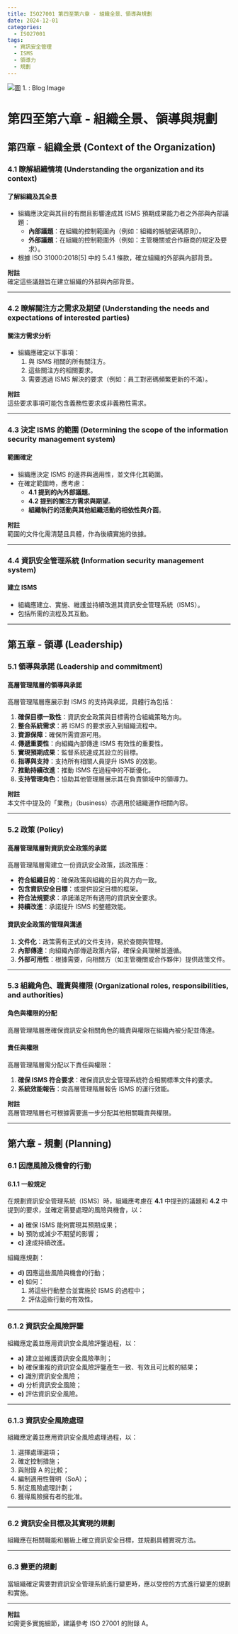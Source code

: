 ```yaml
---
title: ISO27001 第四至第六章 - 組織全景、領導與規劃
date: 2024-12-01
categories:
  - ISO27001
tags:
  - 資訊安全管理
  - ISMS
  - 領導力
  - 規劃
---
```


![圖 1. : Blog Image](https://imgur.com/EUKBYfy.png)

<!--more-->

# 第四至第六章 - 組織全景、領導與規劃

## 第四章 - 組織全景 (Context of the Organization)

### 4.1 瞭解組織情境 (Understanding the organization and its context)

#### **了解組織及其全景**

- 組織應決定與其目的有關且影響達成其 ISMS 預期成果能力者之外部與內部議題：
  - **內部議題**：在組織的控制範圍內（例如：組織的帳號密碼原則）。
  - **外部議題**：在組織的控制範圍外（例如：主管機關或合作廠商的規定及要求）。
- 根據 ISO 31000:2018[5] 中的 5.4.1 條款，確立組織的外部與內部背景。

**附註**  
確定這些議題旨在建立組織的外部與內部背景。

---

### 4.2 瞭解關注方之需求及期望 (Understanding the needs and expectations of interested parties)

#### **關注方需求分析**

- 組織應確定以下事項：
  1. 與 ISMS 相關的所有關注方。
  2. 這些關注方的相關要求。
  3. 需要透過 ISMS 解決的要求（例如：員工對密碼頻繁更新的不滿）。

**附註**  
這些要求事項可能包含義務性要求或非義務性需求。

---

### 4.3 決定 ISMS 的範圍 (Determining the scope of the information security management system)

#### **範圍確定**

- 組織應決定 ISMS 的邊界與適用性，並文件化其範圍。
- 在確定範圍時，應考慮：
  - **4.1 提到的內外部議題**。
  - **4.2 提到的關注方需求與期望**。
  - **組織執行的活動與其他組織活動的相依性與介面**。

**附註**  
範圍的文件化需清楚且具體，作為後續實施的依據。

---

### 4.4 資訊安全管理系統 (Information security management system)

#### **建立 ISMS**

- 組織應建立、實施、維護並持續改進其資訊安全管理系統（ISMS）。
- 包括所需的流程及其互動。

---

## 第五章 - 領導 (Leadership)

### 5.1 領導與承諾 (Leadership and commitment)

#### **高層管理階層的領導與承諾**

高層管理階層應展示對 ISMS 的支持與承諾，具體行為包括：

1. **確保目標一致性**：資訊安全政策與目標需符合組織策略方向。
2. **整合系統需求**：將 ISMS 的要求嵌入到組織流程中。
3. **資源保障**：確保所需資源可用。
4. **傳遞重要性**：向組織內部傳達 ISMS 有效性的重要性。
5. **實現預期成果**：監督系統達成其設立的目標。
6. **指導與支持**：支持所有相關人員提升 ISMS 的效能。
7. **推動持續改進**：推動 ISMS 在過程中的不斷優化。
8. **支持管理角色**：協助其他管理層展示其在負責領域中的領導力。

**附註**  
本文件中提及的「業務」（business）亦適用於組織運作相關內容。

---

### 5.2 政策 (Policy)

#### **高層管理階層對資訊安全政策的承諾**

高層管理階層需建立一份資訊安全政策，該政策應：

- **符合組織目的**：確保政策與組織的目的與方向一致。
- **包含資訊安全目標**：或提供設定目標的框架。
- **符合法規要求**：承諾滿足所有適用的資訊安全要求。
- **持續改進**：承諾提升 ISMS 的整體效能。

#### **資訊安全政策的管理與溝通**

1. **文件化**：政策需有正式的文件支持，易於查閱與管理。
2. **內部傳達**：向組織內部傳遞政策內容，確保全員理解並遵循。
3. **外部可用性**：根據需要，向相關方（如主管機關或合作夥伴）提供政策文件。

---

### 5.3 組織角色、職責與權限 (Organizational roles, responsibilities, and authorities)

#### **角色與權限的分配**

高層管理階層應確保資訊安全相關角色的職責與權限在組織內被分配並傳達。

#### **責任與權限**

高層管理階層需分配以下責任與權限：

1. **確保 ISMS 符合要求**：確保資訊安全管理系統符合相關標準文件的要求。
2. **系統效能報告**：向高層管理階層報告 ISMS 的運行效能。

**附註**  
高層管理階層也可根據需要進一步分配其他相關職責與權限。

---

## 第六章 - 規劃 (Planning)

### 6.1 因應風險及機會的行動

#### 6.1.1 一般規定

在規劃資訊安全管理系統（ISMS）時，組織應考慮在 **4.1** 中提到的議題和 **4.2** 中提到的要求，並確定需要處理的風險與機會，以：

- **a)** 確保 ISMS 能夠實現其預期成果；
- **b)** 預防或減少不期望的影響；
- **c)** 達成持續改進。

組織應規劃：

- **d)** 因應這些風險與機會的行動；
- **e)** 如何：
  1. 將這些行動整合並實施於 ISMS 的過程中；
  2. 評估這些行動的有效性。

---

### 6.1.2 資訊安全風險評鑒

組織應定義並應用資訊安全風險評鑒過程，以：

- **a)** 建立並維護資訊安全風險準則；
- **b)** 確保重複的資訊安全風險評鑒產生一致、有效且可比較的結果；
- **c)** 識別資訊安全風險；
- **d)** 分析資訊安全風險；
- **e)** 評估資訊安全風險。

---

### 6.1.3 資訊安全風險處理

組織應定義並應用資訊安全風險處理過程，以：

1. 選擇處理選項；
2. 確定控制措施；
3. 與附錄 A 的比較；
4. 編制適用性聲明（SoA）；
5. 制定風險處理計劃；
6. 獲得風險擁有者的批准。

---

### 6.2 資訊安全目標及其實現的規劃

組織應在相關職能和層級上確立資訊安全目標，並規劃具體實現方法。

---

### 6.3 變更的規劃

當組織確定需要對資訊安全管理系統進行變更時，應以受控的方式進行變更的規劃和實施。

---

**附註**  
如需更多實施細節，建議參考 ISO 27001 的附錄 A。
